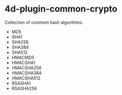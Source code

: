 # 4d-plugin-common-crypto
Collection of common hash algorithms.

* MD5
* SHA1
* SHA256
* SHA384
* SHA512
* HMACMD5
* HMACSHA1
* HMACSHA256
* HMACSHA384
* HMACSHA512
* RSASHA1
* RSASHA256
